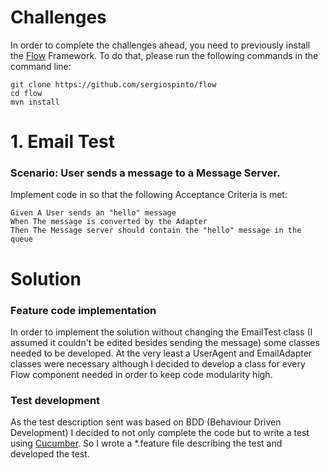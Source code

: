 # Challenges

In order to complete the challenges ahead, you need to previously install the [Flow](https://github.com/sergiospinto/flow) Framework. To do that, please run the following commands in the command line:


```shell
git clone https://github.com/sergiospinto/flow
cd flow
mvn install
```


# 1. Email Test

### Scenario: User sends a message to a Message Server.

Implement code in so that the following Acceptance Criteria is met:

```gherkin
Given A User sends an "hello" message
When The message is converted by the Adapter
Then The Message server should contain the "hello" message in the queue
```

# Solution

### Feature code implementation

In order to implement the solution without changing the EmailTest class (I assumed it couldn't be edited besides sending the message) some classes needed to be developed. At the very least a UserAgent and EmailAdapter classes were necessary although I decided to develop a class for every Flow component needed in order to keep code modularity high.

### Test development

As the test description sent was based on BDD (Behaviour Driven Development) I decided to not only complete the code but to write a test using [Cucumber](https://cucumber.io/). So I wrote a *.feature file describing the test and developed the test.
